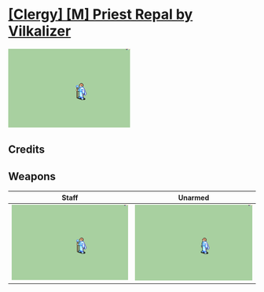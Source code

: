 # [\[Clergy\] \[M\] Priest Repal by Vilkalizer](./)

<img src="./7.%20Staff/Staff_000.png" alt="[Clergy] [M] Priest Repal by Vilkalizer standing" />

## Credits



## Weapons


|Staff |Unarmed |
|  :---: | :---: |
| <img alt="Staff animation" src="./7.%20Staff/Staff.gif" /> | <img alt="Unarmed animation" src="./8.%20Unarmed/Unarmed.gif" /> |
